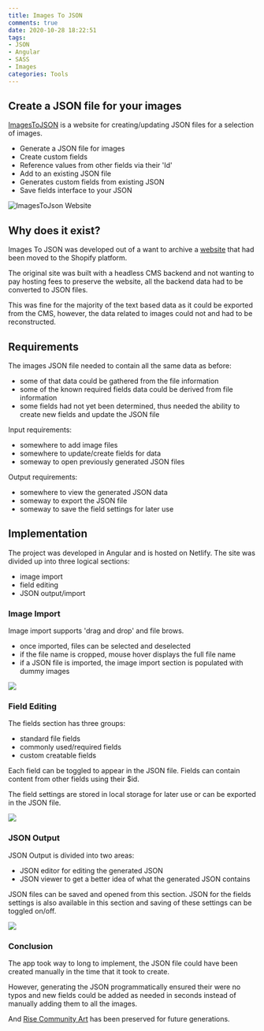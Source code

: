 ```yaml
---
title: Images To JSON
comments: true
date: 2020-10-28 18:22:51
tags:
- JSON
- Angular
- SASS
- Images
categories: Tools
---
```


## Create a JSON file for your images

[ImagesToJSON](https://imagestojson.aux.codes) is a website for creating/updating JSON files for a selection of images.

- Generate a JSON file for images 
- Create custom fields
- Reference values from other fields via their 'Id'
- Add to an existing JSON file
- Generates custom fields from existing JSON 
- Save fields interface to your JSON

![](/assets/images/2020-10-28/SelectedFiles.png "ImagesToJson Website")

## Why does it exist?

Images To JSON was developed out of a want to archive a [website](https://rca.aux.codes) that had been moved to the Shopify platform.

The original site was built with a headless CMS backend and not wanting to pay hosting fees to preserve the website, all the backend data had to be converted to JSON files.

This was fine for the majority of the text based data as it could be exported from the CMS, however, the data related to images could not and had to be reconstructed.

## Requirements

The images JSON file needed to contain all the same data as before:
- some of that data could be gathered from the file information
- some of the known required fields data could be derived from file information
- some fields had not yet been determined, thus needed the ability to create new fields and update the JSON file

Input requirements:
- somewhere to add image files
- somewhere to update/create fields for data
- someway to open previously generated JSON files

Output requirements:
- somewhere to view the generated JSON data
- someway to export the JSON file
- someway to save the field settings for later use

## Implementation

The project was developed in Angular and is hosted on Netlify.
The site was divided up into three logical sections:
- image import
- field editing
- JSON output/import

### Image Import

Image import supports 'drag and drop' and file brows.
- once imported, files can be selected and deselected
- if the file name is cropped, mouse hover displays the full file name
- if a JSON file is imported, the image import section is populated with dummy images

![](/assets/images/2020-10-28/ImagesSection.png)

### Field Editing

The fields section has three groups:
- standard file fields
- commonly used/required fields
- custom creatable fields

Each field can be toggled to appear in the JSON file.
Fields can contain content from other fields using their $id.

The field settings are stored in local storage for later use or can be exported in the JSON file.

![](/assets/images/2020-10-28/FieldsSection.png)

### JSON Output

JSON Output is divided into two areas:
- JSON editor for editing the generated JSON
- JSON viewer to get a better idea of what the generated JSON contains

JSON files can be saved and opened from this section.
JSON for the fields settings is also available in this section and saving of these settings can be toggled on/off.

![](/assets/images/2020-10-28/JsonSection.png)

### Conclusion

The app took way to long to implement, the JSON file could have been created manually in the time that it took to create.

However, generating the JSON programmatically ensured their were no typos and new fields could be added as needed in seconds instead of manually adding them to all the images.

And [Rise Community Art](https://rca.aux.codes) has been preserved for future generations. 





